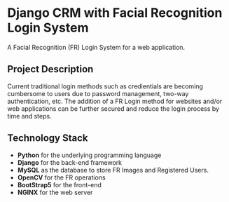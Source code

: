# Django CRM with Facial Recognition Login System
A Facial Recognition (FR) Login System for a web application. 

## Project Description
Current traditional login methods such as credientials are becoming cumbersome to users due to password management, two-way authentication, etc. The addition of a FR Login method for websites and/or web applications can be further secured and reduce the login process by time and steps. 

## Technology Stack
- **Python** for the underlying programming language
- **Django** for the back-end framework
- **MySQL** as the database to store FR Images and Registered Users. 
- **OpenCV** for the FR operations
- **BootStrap5** for the front-end
- **NGINX** for the web server

